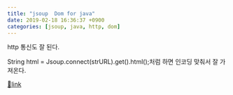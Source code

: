 ```yaml
---
title: "jsoup  Dom for java"
date: 2019-02-18 16:36:37 +0900
categories: [jsoup, java, http, dom]
---
```


http 통신도 잘 된다.

String html = Jsoup.connect(strURL).get().html();처럼 하면 인코딩 맞춰서 잘 가져온다.  



[🔗link](http://www.mins01.com/mh/tech/read/1257)